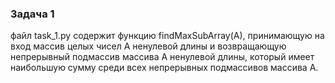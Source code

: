 ### Задача 1

файл task_1.py содержит функцию findMaxSubArray(A), принимающую на вход массив целых чисел А ненулевой длины и возвращающую непрерывный подмассив массива А ненулевой длины,
который имеет наибольшую сумму среди всех непрерывных подмассивов массива А.
